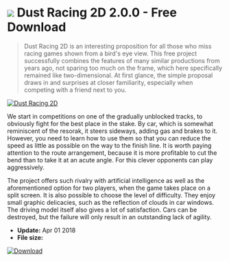 # ![](https://cdn.softexe.net/static/icon/win.gif) Dust Racing 2D 2.0.0 - Free Download

> Dust Racing 2D is an interesting proposition for all those who miss racing games shown from a bird's eye view. This free project successfully combines the features of many similar productions from years ago, not sparing too much on the frame, which here specifically remained like two-dimensional. At first glance, the simple proposal draws in and surprises at closer familiarity, especially when competing with a friend next to you.

[![Dust Racing 2D](https://gallery.dpcdn.pl/imgc/Tools/63998/g_-_420x350_1.5_-_x20151203130940_0.jpg)](https://softexe.net/win/games-entertainment/race/dust-racing-2d:pRdcR.html)

We start in competitions on one of the gradually unblocked tracks, to obviously fight for the best place in the stake. By car, which is somewhat reminiscent of the resorak, it steers sideways, adding gas and brakes to it. However, you need to learn how to use them so that you can reduce the speed as little as possible on the way to the finish line. It is worth paying attention to the route arrangement, because it is more profitable to cut the bend than to take it at an acute angle. For this clever opponents can play aggressively.
 
 
 The project offers such rivalry with artificial intelligence as well as the aforementioned option for two players, when the game takes place on a split screen. It is also possible to choose the level of difficulty. They enjoy small graphic delicacies, such as the reflection of clouds in car windows. The driving model itself also gives a lot of satisfaction. Cars can be destroyed, but the failure will only result in an outstanding lack of agility.


- **Update:** Apr 01 2018
- **File size:** 

[![Download](https://cdn.softexe.net/static/img/download.png)](https://softexe.net/win/games-entertainment/race/dust-racing-2d:pRdcR.html)

